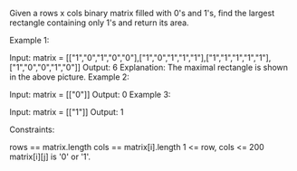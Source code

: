 Given a rows x cols binary matrix filled with 0's and 1's, find the largest rectangle containing only 1's and return its area.

Example 1:

Input: matrix = [["1","0","1","0","0"],["1","0","1","1","1"],["1","1","1","1","1"],["1","0","0","1","0"]]
Output: 6
Explanation: The maximal rectangle is shown in the above picture.
Example 2:

Input: matrix = [["0"]]
Output: 0
Example 3:

Input: matrix = [["1"]]
Output: 1

Constraints:

rows == matrix.length
cols == matrix[i].length
1 <= row, cols <= 200
matrix[i][j] is '0' or '1'.
